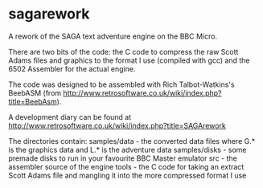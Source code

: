 # sagarework
A rework of the SAGA text adventure engine on the BBC Micro.

There are two bits of the code: the C code to compress the raw Scott Adams files and graphics to the format I use (compiled with gcc) and the 6502 Assembler for the actual engine.

The code was designed to be assembled with Rich Talbot-Watkins's BeebASM (from http://www.retrosoftware.co.uk/wiki/index.php?title=BeebAsm).

A development diary can be found at http://www.retrosoftware.co.uk/wiki/index.php?title=SAGArework

The directories contain:
samples/data - the converted data files where G.* is the graphics data and L.* is the adventure data
samples/disks - some premade disks to run in your favourite BBC Master emulator
src - the assembler source of the engine
tools - the C code for taking an extract Scott Adams file and mangling it into the more compressed format I use
